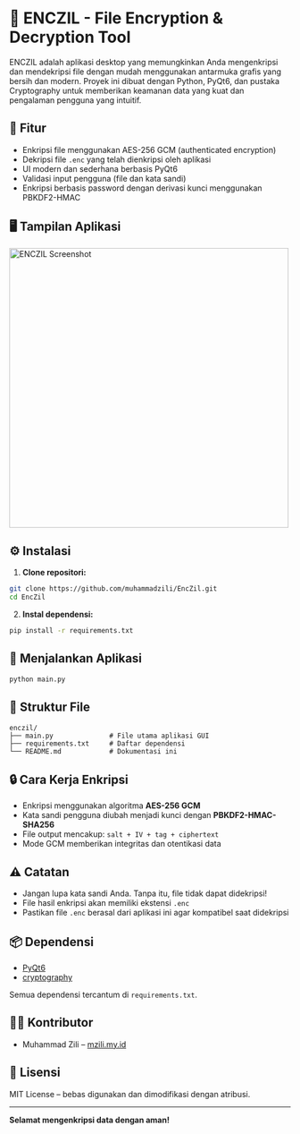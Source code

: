 # 🔐 ENCZIL - File Encryption & Decryption Tool

ENCZIL adalah aplikasi desktop yang memungkinkan Anda mengenkripsi dan mendekripsi file dengan mudah menggunakan antarmuka grafis yang bersih dan modern. Proyek ini dibuat dengan Python, PyQt6, dan pustaka Cryptography untuk memberikan keamanan data yang kuat dan pengalaman pengguna yang intuitif.

## 🧩 Fitur

- Enkripsi file menggunakan AES-256 GCM (authenticated encryption)
- Dekripsi file `.enc` yang telah dienkripsi oleh aplikasi
- UI modern dan sederhana berbasis PyQt6
- Validasi input pengguna (file dan kata sandi)
- Enkripsi berbasis password dengan derivasi kunci menggunakan PBKDF2-HMAC

## 🖥️ Tampilan Aplikasi

<img src="https://vwemainzbfouvuosljie.supabase.co/storage/v1/object/sign/arsip-files/8310a489-f44e-458d-bafa-7b699dceb5ad/Screenshot%20from%202025-07-14%2016-13-55.png?token=eyJraWQiOiJzdG9yYWdlLXVybC1zaWduaW5nLWtleV9mNTA1YWFlMC02NjlkLTRlMjktOGY4ZS04YjBhNTE5YjIyYjYiLCJhbGciOiJIUzI1NiJ9.eyJ1cmwiOiJhcnNpcC1maWxlcy84MzEwYTQ4OS1mNDRlLTQ1OGQtYmFmYS03YjY5OWRjZWI1YWQvU2NyZWVuc2hvdCBmcm9tIDIwMjUtMDctMTQgMTYtMTMtNTUucG5nIiwiaWF0IjoxNzUyNDg0NDQ4LCJleHAiOjE3NTI0ODgwNDh9.x4m0nOF2GVZUbYT2Tke0G3SmI2_J0GbnmY1qPfMHZo0" alt="ENCZIL Screenshot" width="500"/>

## ⚙️ Instalasi

1. **Clone repositori:**

```bash
git clone https://github.com/muhammadzili/EncZil.git
cd EncZil
```

2. **Instal dependensi:**

```bash
pip install -r requirements.txt
```

## 🚀 Menjalankan Aplikasi

```bash
python main.py
```

## 🧪 Struktur File

```
enczil/
├── main.py              # File utama aplikasi GUI
├── requirements.txt     # Daftar dependensi
└── README.md            # Dokumentasi ini
```

## 🔒 Cara Kerja Enkripsi

- Enkripsi menggunakan algoritma **AES-256 GCM**
- Kata sandi pengguna diubah menjadi kunci dengan **PBKDF2-HMAC-SHA256**
- File output mencakup: `salt + IV + tag + ciphertext`
- Mode GCM memberikan integritas dan otentikasi data

## ⚠️ Catatan

- Jangan lupa kata sandi Anda. Tanpa itu, file tidak dapat didekripsi!
- File hasil enkripsi akan memiliki ekstensi `.enc`
- Pastikan file `.enc` berasal dari aplikasi ini agar kompatibel saat didekripsi

## 📦 Dependensi

- [PyQt6](https://pypi.org/project/PyQt6/)
- [cryptography](https://pypi.org/project/cryptography/)

Semua dependensi tercantum di `requirements.txt`.

## 👨‍💻 Kontributor

- Muhammad Zili – [mzili.my.id](https://mzili.my.id)

## 📄 Lisensi

MIT License – bebas digunakan dan dimodifikasi dengan atribusi.

---

**Selamat mengenkripsi data dengan aman!**
